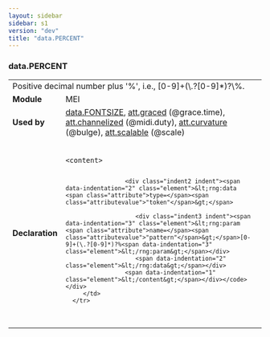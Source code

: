 ```yaml
---
layout: sidebar
sidebar: s1
version: "dev"
title: "data.PERCENT"
---
```

<div class="macroSpec">
   <h3 id="data.PERCENT">data.PERCENT</h3>
   <table class="wovenodd">
      <tr>
         <td colspan="2" class="wovenodd-col2">Positive decimal number plus '%', i.e., [0-9]+(\.?[0-9]*)?\%.</td>
      </tr>
      <tr>
         <td class="wovenodd-col1"><strong>Module</strong></td>
         <td class="wovenodd-col2">MEI</td>
      </tr>
      <tr>
         <td class="wovenodd-col1"><strong>Used by</strong></td>
         <td class="wovenodd-col2">
            <div class="parent"><a class="link_odd" href="{{ site.baseurl }}/{{ page.version }}/data-types/data.fontsize.html">data.FONTSIZE</a>, <a class="link_odd_classSpec" href="{{ site.baseurl }}/{{ page.version }}/attribute-classes/att.graced.html">att.graced</a> (@grace.time), <a class="link_odd_classSpec" href="{{ site.baseurl }}/{{ page.version }}/attribute-classes/att.channelized.html">att.channelized</a> (@midi.duty), <a class="link_odd_classSpec" href="{{ site.baseurl }}/{{ page.version }}/attribute-classes/att.curvature.html">att.curvature</a> (@bulge), <a class="link_odd_classSpec" href="{{ site.baseurl }}/{{ page.version }}/attribute-classes/att.scalable.html">att.scalable</a> (@scale)
            </div>
         </td>
      </tr>
      <tr>
         <td class="wovenodd-col1"><strong>Declaration</strong></td>
         <td class="wovenodd-col2">
            <div class="code" xml:space="preserve" data-lang="ODD"><code>
                  <div class="indent1 indent"><span data-indentation="1" class="element">&lt;content&gt;</span>
                     
                     <div class="indent2 indent"><span data-indentation="2" class="element">&lt;rng:data <span class="attribute">type=</span><span class="attributevalue">"token"</span>&gt;</span>
                        
                        <div class="indent3 indent"><span data-indentation="3" class="element">&lt;rng:param <span class="attribute">name=</span><span class="attributevalue">"pattern"</span>&gt;</span>[0-9]+(\.?[0-9]*)?%<span data-indentation="3" class="element">&lt;/rng:param&gt;</span></div>
                        <span data-indentation="2" class="element">&lt;/rng:data&gt;</span></div>
                     <span data-indentation="1" class="element">&lt;/content&gt;</span></div></code></div>
         </td>
      </tr>
   </table>
</div>